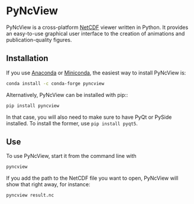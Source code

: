# PyNcView
PyNcView is a cross-platform [NetCDF](https://www.unidata.ucar.edu/software/netcdf/) viewer written in Python. 
It provides an easy-to-use graphical user interface to the creation of animations and publication-quality figures.

## Installation

If you use [Anaconda](https://docs.anaconda.com/free/anaconda/) or [Miniconda](https://docs.anaconda.com/free/miniconda/), the easiest way to install PyNcView is:

```bash
conda install -c conda-forge pyncview
```

Alternatively, PyNcView can be installed with pip::

```bash
pip install pyncview
```

In that case, you will also need to make sure to have PyQt or PySide installed. To install the former, use `pip install pyqt5`.

## Use

To use PyNcView, start it from the command line with

```bash
pyncview
```

If you add the path to the NetCDF file you want to open, PyNcView will show that right away, for instance:

```bash
pyncview result.nc
```
